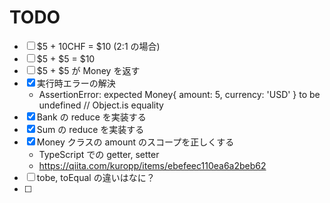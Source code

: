 # TODO

- [ ] $5 + 10CHF = $10 (2:1 の場合)
- [ ] $5 + $5 = $10
- [ ] $5 + $5 が Money を返す
- [x] 実行時エラーの解決
  - AssertionError: expected Money{ amount: 5, currency: 'USD' } to be undefined // Object.is equality
- [x] Bank の reduce を実装する
- [x] Sum の reduce を実装する
- [x] Money クラスの amount のスコープを正しくする
  - TypeScript での getter, setter
  - https://qiita.com/kuropp/items/ebefeec110ea6a2beb62
- [ ] tobe, toEqual の違いはなに？
- [ ]
